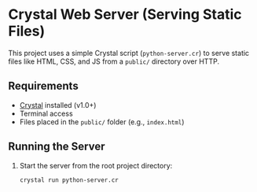 # Crystal Web Server (Serving Static Files)

This project uses a simple Crystal script (`python-server.cr`) to serve static files like HTML, CSS, and JS from a `public/` directory over HTTP.

## Requirements

- [Crystal](https://crystal-lang.org/install/) installed (v1.0+)
- Terminal access
- Files placed in the `public/` folder (e.g., `index.html`)

## Running the Server

1. Start the server from the root project directory:

   ```bash
   crystal run python-server.cr

